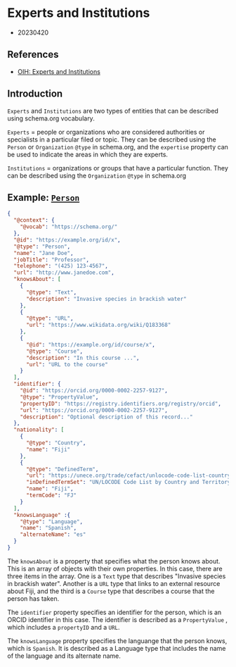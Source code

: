 # Experts and Institutions

- 20230420

## References

- [OIH: Experts and Institutions](https://book.oceaninfohub.org/thematics/expinst/README.html)


## Introduction

`Experts` and `Institutions` are two types of entities that can be described
using schema.org vocabulary.

`Experts` = people or organizations who are considered authorities or
specialists in a particular filed or topic. They can be described using the 
`Person` or `Organization` `@type` in schema.org, and the `expertise` property
can be used to indicate the areas in which they are experts. 

`Institutions` = organizations or groups that have a particular function. 
They can be described using the `Organization` `@type` in schema.org 


## Example: [`Person`](https://book.oceaninfohub.org/thematics/expinst/README.html#example-person-graph)

```json 
{
  "@context": {
    "@vocab": "https://schema.org/"
  },
  "@id": "https://example.org/id/x",
  "@type": "Person",
  "name": "Jane Doe",
  "jobTitle": "Professor",
  "telephone": "(425) 123-4567",
  "url": "http://www.janedoe.com",
  "knowsAbout": [
    {
      "@type": "Text",
      "description": "Invasive species in brackish water"
    },
    {
      "@type": "URL",
      "url": "https://www.wikidata.org/wiki/Q183368"
    },
    {
      "@id": "https://example.org/id/course/x",
      "@type": "Course",
      "description": "In this course ...",
      "url": "URL to the course"
    }
  ],
  "identifier": {
    "@id": "https://orcid.org/0000-0002-2257-9127",
    "@type": "PropertyValue",
    "propertyID": "https://registry.identifiers.org/registry/orcid",
    "url": "https://orcid.org/0000-0002-2257-9127",
    "description": "Optional description of this record..."
  },
  "nationality": [
    {
      "@type": "Country",
      "name": "Fiji"
    },
    {
      "@type": "DefinedTerm",
      "url": "https://unece.org/trade/cefact/unlocode-code-list-country-and-territory",
      "inDefinedTermSet": "UN/LOCODE Code List by Country and Territory",
      "name": "Fiji",
      "termCode": "FJ"
    }
  ],
  "knowsLanguage" :{
    "@type": "Language",
    "name": "Spanish",
    "alternateName": "es"
  }
}
```

The `knowsAbout` is a property that specifies what the person knows about. This
is an array of objects with their own properties. In this case, there are
three items in the array. One is a `Text` type that describes "Invasive species
in brackish water". Another is a `URL` type that links to an external resource
about Fiji, and the third is a `Course` type that describes a course that the
person has taken.

The `identifier` property specifies an identifier for the person, which is an 
ORCID identifier in this case. The identifier is described as a `PropertyValue`
, which includes a `propertyID` and a `URL`.

The `knowsLanguage` property specifies the languange that the person knows, 
which is `Spanish`. It is described as  a Language  type that includes the name 
of the language and its alternate name.



